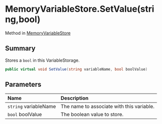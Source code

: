 # MemoryVariableStore.SetValue(string,bool)

Method in [MemoryVariableStore](/docs/api/csharp/yarn.memoryvariablestore.md)

## Summary


Stores a  `bool`  in this VariableStorage.


```csharp
public virtual void SetValue(string variableName, bool boolValue)
```

## Parameters

|Name|Description|
|:---|:---|
|`string` variableName|The name to associate with this variable.|
|`bool` boolValue|The boolean value to store.|

